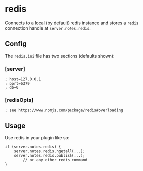 # redis

Connects to a local (by default) redis instance and stores a `redis`
connection handle at `server.notes.redis`. 

## Config

The `redis.ini` file has two sections (defaults shown):

### [server]

    ; host=127.0.0.1
    ; port=6379
    ; db=0

### [redisOpts]

    ; see https://www.npmjs.com/package/redis#overloading


## Usage

Use redis in your plugin like so:

    if (server.notes.redis) {
        server.notes.redis.hgetall(...);
        server.notes.redis.publish(...);
            // or any other redis command
    }


